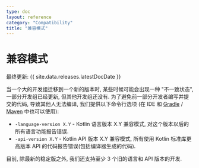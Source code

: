 ```yaml
---
type: doc
layout: reference
category: "Compatibility"
title: "兼容模式"
---
```


# 兼容模式

最终更新: {{ site.data.releases.latestDocDate }}

当一个大的开发组迁移到一个新的版本时, 某些时候可能会出现一种 "不一致状态", 一部分开发组已经更新, 但其他开发组还没有.
为了避免前一部分开发者编写并提交的代码, 导致其他人无法编译, 我们提供以下命令行选项
(在 IDE 和
[Gradle](gradle/gradle-compiler-options.html)
/
[Maven](maven.html#specify-compiler-options)
中也可以使用):

- `-language-version X.Y` - Kotlin 语言版本 X.Y 兼容模式, 对这个版本以后的所有语言功能报告错误.
- `-api-version X.Y` - Kotlin API 版本 X.Y 兼容模式, 所有使用 Kotlin 标准库更高版本 API 的代码报告错误(包括编译器生成的代码).

目前, 除最新的稳定版之外, 我们还支持至少 3 个旧的语言和 API 版本的开发.
